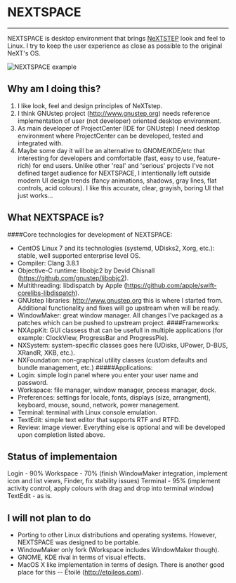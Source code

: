 # NEXTSPACE
-------------------------------------------------------------------------------

NEXTSPACE is desktop environment that brings [NeXTSTEP](https://en.wikipedia.org/wiki/NeXTSTEP) look and feel to Linux. I try to keep the user experience as close as possible to the original NeXT's OS.

![NEXTSPACE example](https://github.com/trunkmaster/nextspace/blob/master/Documentation/NEXTSPACE_Screenshot.png)

## Why am I doing this?
1. I like look, feel and design principles of NeXTstep.
2. I think GNUstep project (http://www.gnustep.org) needs reference implementation of user (not developer) oriented desktop environment.
3. As main developer of ProjectCenter (IDE for GNUstep) I need desktop environment where ProjectCenter can be developed, tested and integrated with.
4. Maybe some day it will be an alternative to GNOME/KDE/etc that interesting for developers and comfortable (fast, easy to use, feature-rich) for end users.
Unlike other 'real' and 'serious' projects I've not defined target audience for NEXTSPACE, I intentionally left outside modern UI design trends (fancy animations, shadows, gray lines, flat controls, acid colours). I like this accurate, clear, grayish, boring UI that just works...

## What NEXTSPACE is?
####Core technologies for development of NEXTSPACE:
* CentOS Linux 7 and its technologies (systemd, UDisks2, Xorg, etc.): stable, well supported enterprise level OS.
* Compiler: Clang 3.8.1
* Objective-C runtime: libobjc2 by Devid Chisnall (https://github.com/gnustep/libobjc2).
* Multithreading: libdispatch by Apple (https://github.com/apple/swift-corelibs-libdispatch).
* GNUstep libraries: http://www.gnustep.org this is where I started from. Additional functionality and fixes will go upstream when will be ready.
* WindowMaker: great window manager. All changes I've packaged as a patches which can be pushed to upstream project.
####Frameworks:
* NXAppKit: GUI classess that can be usefull in multiple applications (for example: ClockView, ProgressBar and ProgressPie).
* NXSystem: system-specific classes goes here (UDisks, UPower, D-BUS, XRandR, XKB, etc.).
* NXFoundation: non-graphical utility classes (custom defaults and bundle management, etc.)
#####Applications:
* Login: simple login panel where you enter your user name and password.
* Workspace: file manager, window manager, process manager, dock.
* Preferences: settings for locale, fonts, displays (size, arrangment), keyboard, mouse, sound, network, power management.
* Terminal: terminal with Linux console emulation.
* TextEdit: simple text editor that supports RTF and RTFD.
* Review: image viewer.
Everything else is optional and will be developed upon completion listed above.

## Status of implementaion
Login - 90%
Workspace - 70% (finish WindowMaker integration, implement icon and list views, Finder, fix stability issues)
Terminal - 95% (implement activity control, apply colours with drag and drop into terminal window)
TextEdit - as is.

## I will not plan to do
* Porting to other Linux distributions and operating systems. However, NEXTSPACE was designed to be portable.
* WindowMaker only fork (Workspace includes WindowMaker though).
* GNOME, KDE rival in terms of visual effects.
* MacOS X like implementation in terms of design. There is another good place for this -- Étoilé (http://etoileos.com).
